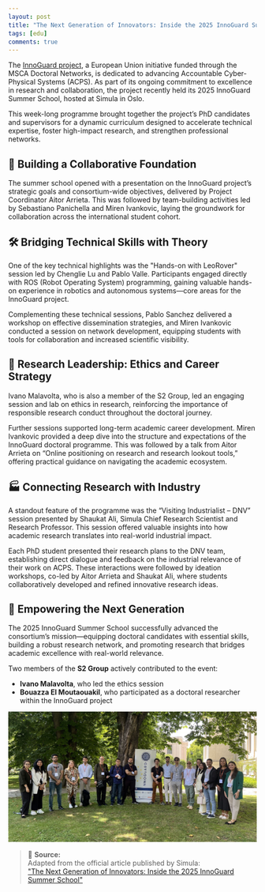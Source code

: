 ```yaml
---
layout: post
title: "The Next Generation of Innovators: Inside the 2025 InnoGuard Summer School"
tags: [edu]
comments: true
---
```



The [InnoGuard project](https://cordis.europa.eu/project/id/101169233), a European Union initiative funded through the MSCA Doctoral Networks, is dedicated to advancing Accountable Cyber-Physical Systems (ACPS). As part of its ongoing commitment to excellence in research and collaboration, the project recently held its 2025 InnoGuard Summer School, hosted at Simula in Oslo.

This week-long programme brought together the project’s PhD candidates and supervisors for a dynamic curriculum designed to accelerate technical expertise, foster high-impact research, and strengthen professional networks.



## 🤝 Building a Collaborative Foundation

The summer school opened with a presentation on the InnoGuard project’s strategic goals and consortium-wide objectives, delivered by Project Coordinator Aitor Arrieta. This was followed by team-building activities led by Sebastiano Panichella and Miren Ivankovic, laying the groundwork for collaboration across the international student cohort.



## 🛠️ Bridging Technical Skills with Theory

One of the key technical highlights was the "Hands-on with LeoRover" session led by Chenglie Lu and Pablo Valle. Participants engaged directly with ROS (Robot Operating System) programming, gaining valuable hands-on experience in robotics and autonomous systems—core areas for the InnoGuard project.

Complementing these technical sessions, Pablo Sanchez delivered a workshop on effective dissemination strategies, and Miren Ivankovic conducted a session on network development, equipping students with tools for collaboration and increased scientific visibility.



## 🧭 Research Leadership: Ethics and Career Strategy

Ivano Malavolta, who is also a member of the S2 Group, led an engaging session and lab on ethics in research, reinforcing the importance of responsible research conduct throughout the doctoral journey.

Further sessions supported long-term academic career development. Miren Ivankovic provided a deep dive into the structure and expectations of the InnoGuard doctoral programme. This was followed by a talk from Aitor Arrieta on “Online positioning on research and research lookout tools,” offering practical guidance on navigating the academic ecosystem.



## 🏭 Connecting Research with Industry

A standout feature of the programme was the “Visiting Industrialist – DNV” session presented by Shaukat Ali, Simula Chief Research Scientist and Research Professor. This session offered valuable insights into how academic research translates into real-world industrial impact.

Each PhD student presented their research plans to the DNV team, establishing direct dialogue and feedback on the industrial relevance of their work on ACPS. These interactions were followed by ideation workshops, co-led by Aitor Arrieta and Shaukat Ali, where students collaboratively developed and refined innovative research ideas.



## 🧠 **Empowering the Next Generation**

The 2025 InnoGuard Summer School successfully advanced the consortium’s mission—equipping doctoral candidates with essential skills, building a robust research network, and promoting research that bridges academic excellence with real-world relevance.

Two members of the **S2 Group** actively contributed to the event:  
- **Ivano Malavolta**, who led the ethics session  
- **Bouazza El Moutaouakil**, who participated as a doctoral researcher within the InnoGuard project  



![Innoguard Summer School 2025](/files/posts/innoguard-simula.jpeg)


> 📖 **Source:**  
> Adapted from the official article published by Simula:  
> ["The Next Generation of Innovators: Inside the 2025 InnoGuard Summer School"](https://www.simula.no/about/news/next-generation-innovators-inside-2025-innoguard-summer-school)
